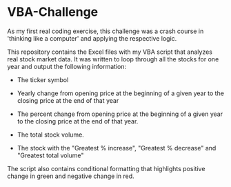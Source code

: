 # VBA-Challenge

As my first real coding exercise, this challenge was a crash course in 'thinking like a computer' and applying the respective logic.

This repository contains the Excel files with my VBA script that analyzes real stock market data. It was written to loop through all the stocks for one year and output the following information:

- The ticker symbol

- Yearly change from opening price at the beginning of a given year to the closing price at the end of that year

- The percent change from opening price at the beginning of a given year to the closing price at the end of that year.

- The total stock volume.

- The stock with the "Greatest % increase", "Greatest % decrease" and "Greatest total volume"


The script also contains conditional formatting that highlights positive change in green and negative change in red.